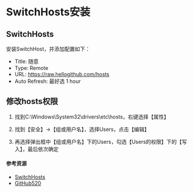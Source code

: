 # SwitchHosts安装

## SwitchHosts

安装SwitchHost，并添加配置如下：

- Title: 随意
- Type: Remote
- URL: https://raw.hellogithub.com/hosts
- Auto Refresh: 最好选 1 hour

## 修改hosts权限

1. 找到C:\Windows\System32\drivers\etc\hosts，右键选择【属性】

2. 找到【安全】->【组或用户名】，选择Users，点击【编辑】

3. 再选择弹出框中【组或用户名】下的Users，勾选【Users的权限】下的【写入】，最后依次确定

#### 参考资源

- [SwitchHosts](https://github.com/oldj/SwitchHosts)
- [GitHub520](https://github.com/zhuiyi6/GitHub520)